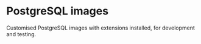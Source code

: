 # PostgreSQL images

Customised PostgreSQL images with extensions installed, for development and testing.
